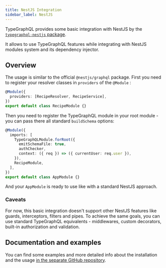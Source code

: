 ```yaml
---
title: NestJS Integration
sidebar_label: NestJS
---
```


TypeGraphQL provides some basic integration with NestJS by the [`typegraphql-nestjs` package](https://www.npmjs.com/package/typegraphql-nestjs).

It allows to use TypeGraphQL features while integrating with NestJS modules system and its dependency injector.

## Overview

The usage is similar to the official `@nestjs/graphql` package.
First you need to register your resolver classes in `providers` of the `@Module` :

```ts
@Module({
  providers: [RecipeResolver, RecipeService],
})
export default class RecipeModule {}
```

Then you need to register the TypeGraphQL module in your root module - you can pass there all standard `buildSchema` options:

```ts
@Module({
  imports: [
    TypeGraphQLModule.forRoot({
      emitSchemaFile: true,
      authChecker,
      context: ({ req }) => ({ currentUser: req.user }),
    }),
    RecipeModule,
  ],
})
export default class AppModule {}
```

And your `AppModule` is ready to use like with a standard NestJS approach.

### Caveats

For now, this basic integration doesn't support other NestJS features like guards, interceptors, filters and pipes.
To achieve the same goals, you can use standard TypeGraphQL equivalents - middlewares, custom decorators, built-in authorization and validation.

## Documentation and examples

You can find some examples and more detailed info about the installation and the usage [in the separate GitHub repository](https://github.com/MichalLytek/typegraphql-nestjs).
